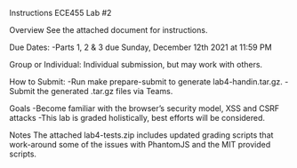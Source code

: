 Instructions
ECE455
Lab #2


Overview
See the attached document for instructions.

Due Dates:
-Parts 1, 2 & 3 due Sunday, December 12th 2021 at 11:59 PM

Group or Individual: Individual submission, but may work with others.

How to Submit:
-Run make prepare-submit to generate lab4-handin.tar.gz.
-Submit the generated .tar.gz files via Teams.

Goals
-Become familiar with the browser’s security model, XSS and CSRF attacks
-This lab is graded holistically, best efforts will be considered.

Notes
The attached lab4-tests.zip includes updated grading scripts that work-around some of the issues with PhantomJS and the MIT provided scripts.
